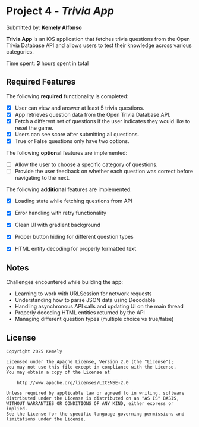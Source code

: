 # Project 4 - *Trivia App*

Submitted by: **Kemely Alfonso** 

**Trivia App** is an iOS application that fetches trivia questions from the Open Trivia Database API and allows users to test their knowledge across various categories.

Time spent: **3** hours spent in total

## Required Features

The following **required** functionality is completed:

- [x] User can view and answer at least 5 trivia questions.
- [x] App retrieves question data from the Open Trivia Database API.
- [x] Fetch a different set of questions if the user indicates they would like to reset the game.
- [x] Users can see score after submitting all questions.
- [x] True or False questions only have two options.

The following **optional** features are implemented:

- [ ] Allow the user to choose a specific category of questions.
- [ ] Provide the user feedback on whether each question was correct before navigating to the next.

The following **additional** features are implemented:

- [x] Loading state while fetching questions from API
- [x] Error handling with retry functionality
- [x] Clean UI with gradient background
- [x] Proper button hiding for different question types
- [x] HTML entity decoding for properly formatted text


## Notes

Challenges encountered while building the app:
- Learning to work with URLSession for network requests
- Understanding how to parse JSON data using Decodable
- Handling asynchronous API calls and updating UI on the main thread
- Properly decoding HTML entities returned by the API
- Managing different question types (multiple choice vs true/false)

## License

    Copyright 2025 Kemely

    Licensed under the Apache License, Version 2.0 (the "License");
    you may not use this file except in compliance with the License.
    You may obtain a copy of the License at

        http://www.apache.org/licenses/LICENSE-2.0

    Unless required by applicable law or agreed to in writing, software
    distributed under the License is distributed on an "AS IS" BASIS,
    WITHOUT WARRANTIES OR CONDITIONS OF ANY KIND, either express or implied.
    See the License for the specific language governing permissions and
    limitations under the License.
